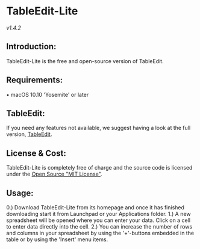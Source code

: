 
# TableEdit-Lite
*v1.4.2*

## Introduction:
TableEdit-Lite is the free and open-source version of TableEdit.

## Requirements:
• macOS 10.10 'Yosemite' or later

## TableEdit:
If you need any features not available, we suggest having a look at the full version, [TableEdit][1].

## License &amp; Cost:
TableEdit-Lite is completely free of charge and the source code is licensed under the [Open Source "MIT License"][2].

## Usage:
0.) Download TableEdit-Lite from its homepage and once it has finished downloading start it from Launchpad or your Applications folder.
1.) A new spreadsheet will be opened where you can enter your data. Click on a cell to enter data directly into the cell.
2.) You can increase the number of rows and columns in your spreadsheet by using the '+'-buttons embedded in the table or by using the 'Insert' menu items.



[1]: https://www.corecode.io/tableedit/index.html
[2]: https://opensource.org/licenses/mit-license.php
